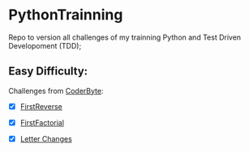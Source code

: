 # PythonTrainning
Repo to version all challenges of my trainning Python and Test Driven Developoment (TDD);  

## Easy Difficulty:  

Challenges from [CoderByte](https://www.coderbyte.com/):
  - [X] [FirstReverse](https://www.coderbyte.com/editor/guest:First%20Reverse:Python)
  - [X] [FirstFactorial](https://www.coderbyte.com/editor/guest:First%20Factorial:Python)
  - [X] [Letter Changes](https://www.coderbyte.com/editor/guest:Letter%20Changes:Python)  
  